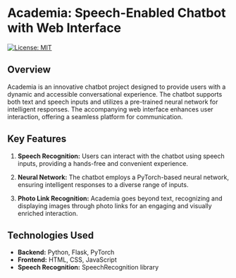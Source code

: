 # Academia: Speech-Enabled Chatbot with Web Interface

[![License: MIT](https://img.shields.io/badge/License-MIT-yellow.svg)](LICENSE)

## Overview

Academia is an innovative chatbot project designed to provide users with a dynamic and accessible conversational experience. The chatbot supports both text and speech inputs and utilizes a pre-trained neural network for intelligent responses. The accompanying web interface enhances user interaction, offering a seamless platform for communication.

## Key Features

1. **Speech Recognition:** Users can interact with the chatbot using speech inputs, providing a hands-free and convenient experience.

2. **Neural Network:** The chatbot employs a PyTorch-based neural network, ensuring intelligent responses to a diverse range of inputs.

3. **Photo Link Recognition:** Academia goes beyond text, recognizing and displaying images through photo links for an engaging and visually enriched interaction.

## Technologies Used

- **Backend:** Python, Flask, PyTorch
- **Frontend:** HTML, CSS, JavaScript
- **Speech Recognition:** SpeechRecognition library

